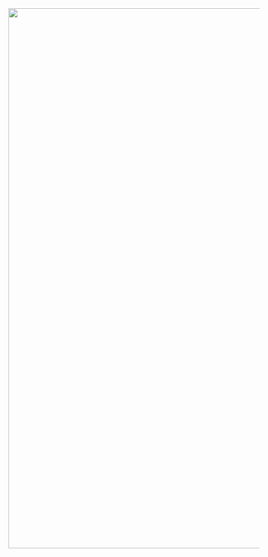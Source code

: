<div id="header" align="center">
    <img src="https://media.giphy.com/media/irVmlMu1zlgyBYGyxO/giphy.gif" width="1080">
</div>

